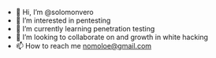 - 👋 Hi, I’m @solomonvero
- 👀 I’m interested in pentesting
- 🌱 I’m currently learning penetration testing
- 💞️ I’m looking to collaborate on and growth in white hacking
- 📫 How to reach me nomoloe@gmail.com

<!---
solomonvero/solomonvero is a ✨ special ✨ repository because its `README.md` (this file) appears on your GitHub profile.
You can click the Preview link to take a look at your changes.
--->
